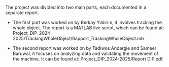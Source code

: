 The project was divided into two main parts, each documented in a separate report.

- The first part was worked on by Berkay Yildirim, it involves tracking the whole object. The report is a MATLAB live script, which can be found at: Project_DIP_2024-2025/TrackingWholeObject/Rapport_TrackingWholeObject.mlx

- The second report was worked on by Tadiwos Andargie and Sameer Baruwal, it focuses on analyzing data and validating the movement of the machine. It can be found at: Project_DIP_2024-2025/Report DIP.pdf.

